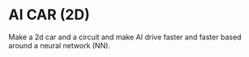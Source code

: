 # AI CAR (2D)

Make a 2d car and a circuit and make AI drive 
faster and faster based around a neural network (NN).


